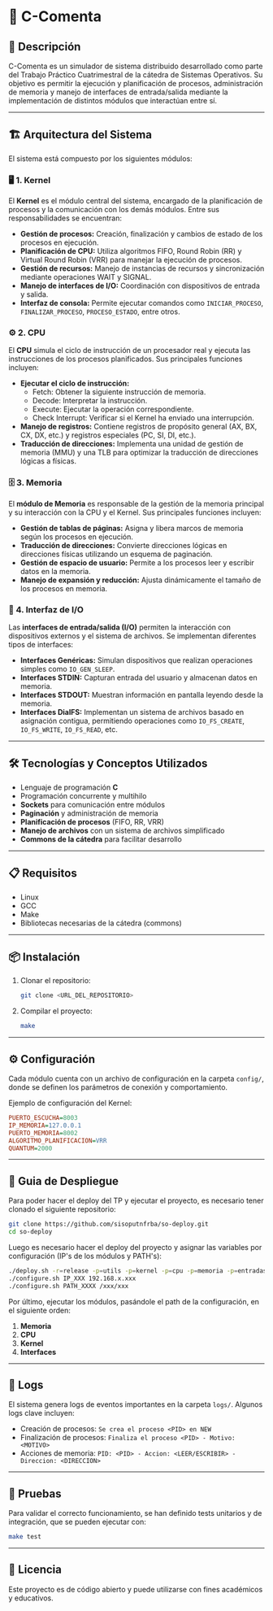 # 🚀 C-Comenta

## 📌 Descripción
C-Comenta es un simulador de sistema distribuido desarrollado como parte del Trabajo Práctico Cuatrimestral de la cátedra de Sistemas Operativos. Su objetivo es permitir la ejecución y planificación de procesos, administración de memoria y manejo de interfaces de entrada/salida mediante la implementación de distintos módulos que interactúan entre sí.

---

## 🏗️ Arquitectura del Sistema
El sistema está compuesto por los siguientes módulos:

### 🖥️ 1. Kernel
El **Kernel** es el módulo central del sistema, encargado de la planificación de procesos y la comunicación con los demás módulos. Entre sus responsabilidades se encuentran:
- **Gestión de procesos:** Creación, finalización y cambios de estado de los procesos en ejecución.
- **Planificación de CPU:** Utiliza algoritmos FIFO, Round Robin (RR) y Virtual Round Robin (VRR) para manejar la ejecución de procesos.
- **Gestión de recursos:** Manejo de instancias de recursos y sincronización mediante operaciones WAIT y SIGNAL.
- **Manejo de interfaces de I/O:** Coordinación con dispositivos de entrada y salida.
- **Interfaz de consola:** Permite ejecutar comandos como `INICIAR_PROCESO`, `FINALIZAR_PROCESO`, `PROCESO_ESTADO`, entre otros.

### ⚙️ 2. CPU
El **CPU** simula el ciclo de instrucción de un procesador real y ejecuta las instrucciones de los procesos planificados. Sus principales funciones incluyen:
- **Ejecutar el ciclo de instrucción:**
  - Fetch: Obtener la siguiente instrucción de memoria.
  - Decode: Interpretar la instrucción.
  - Execute: Ejecutar la operación correspondiente.
  - Check Interrupt: Verificar si el Kernel ha enviado una interrupción.
- **Manejo de registros:** Contiene registros de propósito general (AX, BX, CX, DX, etc.) y registros especiales (PC, SI, DI, etc.).
- **Traducción de direcciones:** Implementa una unidad de gestión de memoria (MMU) y una TLB para optimizar la traducción de direcciones lógicas a físicas.

### 🗄️ 3. Memoria
El **módulo de Memoria** es responsable de la gestión de la memoria principal y su interacción con la CPU y el Kernel. Sus principales funciones incluyen:
- **Gestión de tablas de páginas:** Asigna y libera marcos de memoria según los procesos en ejecución.
- **Traducción de direcciones:** Convierte direcciones lógicas en direcciones físicas utilizando un esquema de paginación.
- **Gestión de espacio de usuario:** Permite a los procesos leer y escribir datos en la memoria.
- **Manejo de expansión y reducción:** Ajusta dinámicamente el tamaño de los procesos en memoria.

### 🔌 4. Interfaz de I/O
Las **interfaces de entrada/salida (I/O)** permiten la interacción con dispositivos externos y el sistema de archivos. Se implementan diferentes tipos de interfaces:
- **Interfaces Genéricas:** Simulan dispositivos que realizan operaciones simples como `IO_GEN_SLEEP`.
- **Interfaces STDIN:** Capturan entrada del usuario y almacenan datos en memoria.
- **Interfaces STDOUT:** Muestran información en pantalla leyendo desde la memoria.
- **Interfaces DialFS:** Implementan un sistema de archivos basado en asignación contigua, permitiendo operaciones como `IO_FS_CREATE`, `IO_FS_WRITE`, `IO_FS_READ`, etc.

---

## 🛠️ Tecnologías y Conceptos Utilizados
- Lenguaje de programación **C**
- Programación concurrente y multihilo
- **Sockets** para comunicación entre módulos
- **Paginación** y administración de memoria
- **Planificación de procesos** (FIFO, RR, VRR)
- **Manejo de archivos** con un sistema de archivos simplificado
- **Commons de la cátedra** para facilitar desarrollo

---

## 📋 Requisitos
- Linux
- GCC
- Make
- Bibliotecas necesarias de la cátedra (commons)

---

## 📦 Instalación
1. Clonar el repositorio:
   ```sh
   git clone <URL_DEL_REPOSITORIO>
   ```
2. Compilar el proyecto:
   ```sh
   make
   ```

---

## ⚙️ Configuración
Cada módulo cuenta con un archivo de configuración en la carpeta `config/`, donde se definen los parámetros de conexión y comportamiento.

Ejemplo de configuración del Kernel:
```ini
PUERTO_ESCUCHA=8003
IP_MEMORIA=127.0.0.1
PUERTO_MEMORIA=8002
ALGORITMO_PLANIFICACION=VRR
QUANTUM=2000
```

---

## 🚀 Guia de Despliegue
Para poder hacer el deploy del TP y ejecutar el proyecto, es necesario tener clonado el siguiente repositorio:

```sh
git clone https://github.com/sisoputnfrba/so-deploy.git
cd so-deploy
```

Luego es necesario hacer el deploy del proyecto y asignar las variables por configuración (IP's de los módulos y PATH's):

```sh
./deploy.sh -r=release -p=utils -p=kernel -p=cpu -p=memoria -p=entradasalida "tp-2024-1c-ChatGPT-CarreanOS"
./configure.sh IP_XXX 192.168.x.xxx
./configure.sh PATH_XXXX /xxx/xxx
```

Por último, ejecutar los módulos, pasándole el path de la configuración, en el siguiente orden:

1. **Memoria**
2. **CPU**
3. **Kernel**
4. **Interfaces**

---

## 📜 Logs
El sistema genera logs de eventos importantes en la carpeta `logs/`. Algunos logs clave incluyen:
- Creación de procesos: `Se crea el proceso <PID> en NEW`
- Finalización de procesos: `Finaliza el proceso <PID> - Motivo: <MOTIVO>`
- Acciones de memoria: `PID: <PID> - Accion: <LEER/ESCRIBIR> - Direccion: <DIRECCION>`

---

## 🧪 Pruebas
Para validar el correcto funcionamiento, se han definido tests unitarios y de integración, que se pueden ejecutar con:
```sh
make test
```

---

## 📜 Licencia
Este proyecto es de código abierto y puede utilizarse con fines académicos y educativos.


